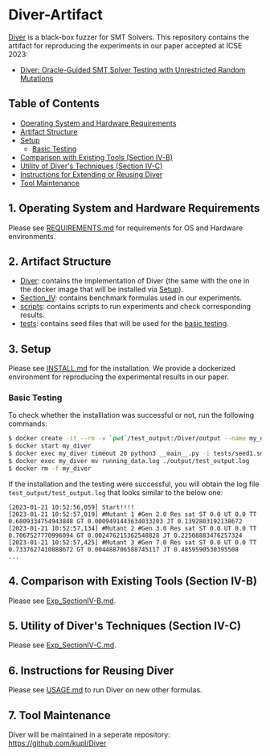 # Diver-Artifact
[Diver](https://github.com/kupl/Diver) is a black-box fuzzer for SMT Solvers. This repository contains the artifact for reproducing the experiments
in our paper accepted at ICSE 2023:

* [Diver: Oracle-Guided SMT Solver Testing with Unrestricted Random Mutations](https://drive.google.com/file/d/1Quyz9hq89uZAVT777R7KlktJ2MnY80wC/view?usp=sharing)

## Table of Contents
- [Operating System and Hardware Requirements](#1-operating-system-and-hardware-requirements)
- [Artifact Structure](#2-artifact-structure)
- [Setup](#3-setup)
    * [Basic Testing](#basic-testing)
- [Comparison with Existing Tools (Section IV-B)](#4-comparison-with-existing-tools-section-iv-b)
- [Utility of Diver's Techniques (Section IV-C)](#5-utility-of-divers-techniques-section-iv-c)
- [Instructions for Extending or Reusing Diver](#6-instructions-for-reusing-diver)
- [Tool Maintenance](#7-tool-maintenance)
    
## 1. Operating System and Hardware Requirements
Please see [REQUIREMENTS.md](./REQUIREMENTS.md) for requirements for OS and Hardware environments.

## 2. Artifact Structure

* [Diver](./Diver): contains the implementation of Diver (the same with the one in the docker image that will be installed via [Setup](#3-setup)).
* [Section_IV](./Section_IV): contains benchmark formulas used in our experiments.
* [scripts](./scripts): contains scripts to run experiments and check corresponding results.
* [tests](./tests): contains seed files that will be used for the [basic testing](#basic-testing).

## 3. Setup
Please see [INSTALL.md](./INSTALL.md) for the installation. We provide a dockerized environment for reproducing the experimental results in our paper. 


### Basic Testing
To check whether the installlation was successful or not, run the following commands:
```bash
$ docker create -it --rm -v `pwd`/test_output:/Diver/output --name my_diver jongwook123/diver:icse2023-artifact
$ docker start my_diver
$ docker exec my_diver timeout 20 python3 __main__.py -i tests/seed1.smt2 -l QF_SLIA -s cvc -b /solvers/cvc5-1.0.1/build/bin/cvc5
$ docker exec my_diver mv running_data.log ./output/test_output.log
$ docker rm -f my_diver
```

If the installation and the testing were successful,
you will obtain the log file ```test_output/test_output.log``` that looks similar to the below one:
```
[2023-01-21 10:52:56,059] Start!!!!
[2023-01-21 10:52:57,019] #Mutant 1 #Gen 2.0 Res sat ST 0.0 UT 0.0 TT 0.6809334754943848 GT 0.0009491443634033203 JT 0.1392803192138672
[2023-01-21 10:52:57,134] #Mutant 2 #Gen 3.0 Res sat ST 0.0 UT 0.0 TT 0.7067527770996094 GT 0.002476215362548828 JT 0.22508883476257324
[2023-01-21 10:52:57,425] #Mutant 3 #Gen 7.0 Res sat ST 0.0 UT 0.0 TT 0.7337627410888672 GT 0.004488706588745117 JT 0.4859590530395508
...
```

## 4. Comparison with Existing Tools (Section IV-B)
Please see [Exp_SectionIV-B.md](./Exp_SectionIV-B.md).

## 5. Utility of Diver's Techniques (Section IV-C)
Please see [Exp_SectionIV-C.md](./SectionIV-C.md).

## 6. Instructions for Reusing Diver
Please see [USAGE.md](./USAGE.md) to run Diver on new other formulas.

## 7. Tool Maintenance
Diver will be maintained in a seperate repository: https://github.com/kupl/Diver

